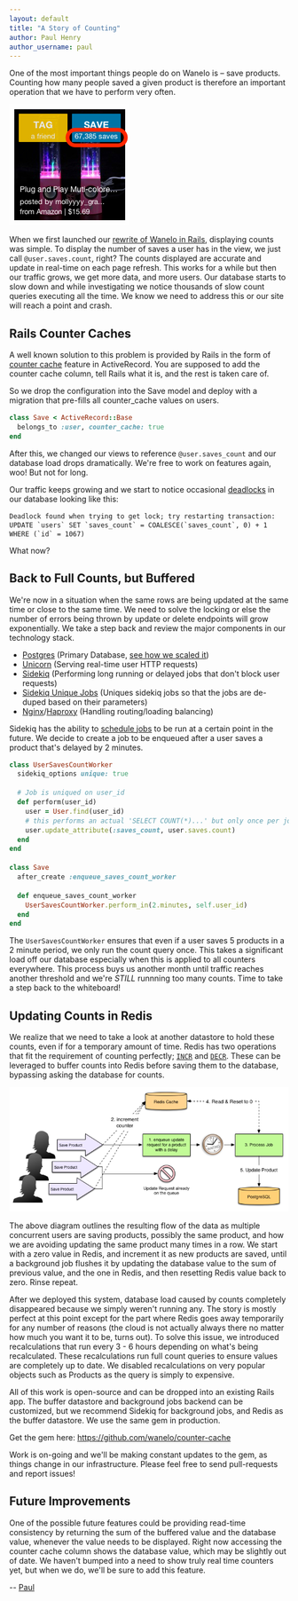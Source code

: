 ```yaml
---
layout: default
title: "A Story of Counting"
author: Paul Henry
author_username: paul
---
```


One of the most important things people do on Wanelo is – save products. Counting how many people
saved a given product is therefore an important operation that we have to perform very often.

![Counting Saves](/assets/saves-counters.jpg)

When we first launched our [rewrite of Wanelo in Rails](http://building.wanelo.com/2012/09/14/the-big-switch-how-we-rebuilt-wanelo-from-scratch-and-lived-to-tell-about-it.html),
displaying counts was simple. To display the number of saves a user has in the view,
we just call ```@user.saves.count```, right? The counts displayed are accurate and
update in real-time on each page refresh. This works for a while but then our traffic
grows, we get more data, and more users. Our database starts to slow down and while
investigating we notice thousands of slow count queries executing all the time. We
know we need to address this or our site will reach a point and crash.

## Rails Counter Caches

A well known solution to this problem is provided by Rails in the form of [counter cache](http://railscasts.com/episodes/23-counter-cache-column) feature
in ActiveRecord. You are supposed to add the counter cache column, tell Rails what it is, and
the rest is taken care of.

So we drop the configuration into the Save model and deploy with a migration that pre-fills
all counter_cache values on users.

```ruby
class Save < ActiveRecord::Base
  belongs_to :user, counter_cache: true
end
```

After this, we changed our views to reference ```@user.saves_count``` and our database load
drops dramatically. We're free to work on features again, woo! But not for long.

Our traffic keeps growing and we start to notice occasional
[deadlocks](http://www.postgresql.org/docs/9.1/static/explicit-locking.html#LOCKING-DEADLOCKS) in
our database looking like this:

```
Deadlock found when trying to get lock; try restarting transaction:
UPDATE `users` SET `saves_count` = COALESCE(`saves_count`, 0) + 1 WHERE (`id` = 1067)
```

What now?


## Back to Full Counts, but Buffered

We're now in a situation when the same rows are being updated at the same time or close to the
same time. We need to solve the locking or else the number of errors being thrown by update or
delete endpoints will grow exponentially. We take a step back and review the major components
in our technology stack.

* [Postgres](http://postgresql.org) (Primary Database, [see how we scaled it](http://building.wanelo.com/2014/03/21/12step-program-for-scaling-web-applications-on-postgresql.html))
* [Unicorn](http://unicorn.bogomips.org/) (Serving real-time user HTTP requests)
* [Sidekiq](http://sidekiq.org/) (Performing long running or delayed jobs that don't block user requests)
* [Sidekiq Unique Jobs](https://github.com/mhenrixon/sidekiq-unique-jobs) (Uniques sidekiq jobs so that the jobs are de-duped based on their parameters)
* [Nginx](http://nginx.org/)/[Haproxy](http://www.haproxy.org/) (Handling routing/loading balancing)

Sidekiq has the ability to [schedule jobs](https://github.com/mperham/sidekiq/wiki/Scheduled-Jobs)
to be run at a certain point in the future. We decide to create a job to be enqueued after a user
saves a product that's delayed by 2 minutes.

```ruby
class UserSavesCountWorker
  sidekiq_options unique: true

  # Job is uniqued on user_id
  def perform(user_id)
    user = User.find(user_id)
    # this performs an actual 'SELECT COUNT(*)...' but only once per job
    user.update_attribute(:saves_count, user.saves.count)
  end
end

class Save
  after_create :enqueue_saves_count_worker

  def enqueue_saves_count_worker
    UserSavesCountWorker.perform_in(2.minutes, self.user_id)
  end
end
```

The ```UserSavesCountWorker``` ensures that even if a user saves 5 products in a 2 minute period,
we only run the count query once. This takes a significant load off our database especially when
this is applied to all counters everywhere. This process buys us another month until traffic reaches
another threshold and we're *STILL* runnning too many counts. Time to take a step back to the whiteboard!

## Updating Counts in Redis

We realize that we need to take a look at another datastore to hold these counts, even if for a
temporary amount of time. Redis has two operations that fit the requirement of counting perfectly;
[```INCR```](http://redis.io/commands/incr) and [```DECR```](http://redis.io/commands/decr). These
can be leveraged to buffer counts into Redis before saving them to the database, bypassing asking
the database for counts.

![Awesome Counter Cache Graph Thing](/assets/counter-cache-flow.png)

The above diagram outlines the resulting flow of the data as multiple concurrent users are saving
products, possibly the same product, and how we are avoiding updating the same product many times
in a row. We start with a zero value in Redis, and increment it as new products are saved, until a
background job flushes it by updating the database value to the sum of previous value, and the one in Redis,
and then resetting Redis value back to zero. Rinse repeat.

After we deployed this system, database load caused by counts completely disappeared because we
simply weren't running any. The story is mostly perfect at this point except for the part where
Redis goes away temporarily for any number of reasons (the cloud is not actually always there no
matter how much you want it to be, turns out). To solve this issue, we introduced recalculations
that run every 3 - 6 hours depending on what's being recalculated. These recalculations run full
count queries to ensure values are completely up to date. We disabled recalculations on very popular
objects such as Products as the query is simply to expensive.

All of this work is open-source and can be dropped into an existing Rails app. The buffer datastore
and background jobs backend can be customized, but we recommend Sidekiq for background jobs, and Redis
as the buffer datastore. We use the same gem in production.

Get the gem here: https://github.com/wanelo/counter-cache

Work is on-going and we'll be making constant updates to the gem, as things change in our infrastructure.
Please feel free to send pull-requests and report issues!

## Future Improvements

One of the possible future features could be providing read-time consistency by returning the sum
of the buffered value and the database value, whenever the value needs to be displayed. Right now
accessing the counter cache column shows the database value, which may be slightly out of date. We haven't
bumped into a need to show truly real time counters yet, but when we do, we'll be sure to add this feature.

-- [Paul](http://wanelo.com/paul)
